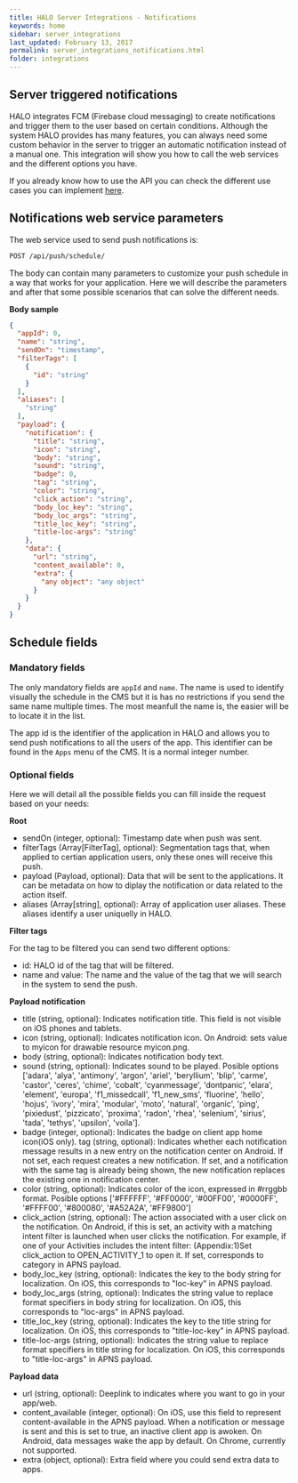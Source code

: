 ```yaml
---
title: HALO Server Integrations - Notifications
keywords: home
sidebar: server_integrations
last_updated: February 13, 2017
permalink: server_integrations_notifications.html
folder: integrations
---
```


## Server triggered notifications

HALO integrates FCM (Firebase cloud messaging) to create notifications and trigger them to the user based on certain conditions. Although the system HALO provides has many features,
you can always need some custom behavior in the server to trigger an automatic notification instead of a manual one. This integration will show you how to call the web services
and the different options you have.

If you already know how to use the API you can check the different use cases you can implement [here](/server_integrations_notifications_usecases.html).

## Notifications web service parameters

The web service used to send push notifications is:

```sh
POST /api/push/schedule/
```

The body can contain many parameters to customize your push schedule in a way that works for your application. Here we will describe the
parameters and after that some possible scenarios that can solve the different needs.

**Body sample**

```json
{
  "appId": 0,
  "name": "string",
  "sendOn": "timestamp",
  "filterTags": [
    {
      "id": "string"
    }
  ],
  "aliases": [
    "string"
  ],
  "payload": {
    "notification": {
      "title": "string",
      "icon": "string",
      "body": "string",
      "sound": "string",
      "badge": 0,
      "tag": "string",
      "color": "string",
      "click_action": "string",
      "body_loc_key": "string",
      "body_loc_args": "string",
      "title_loc_key": "string",
      "title-loc-args": "string"
    },
    "data": {
      "url": "string",
      "content_available": 0,
      "extra": {
        "any object": "any object"
      }
    }
  }
}
```

## Schedule fields

### Mandatory fields

The only mandatory fields are ```appId``` and  ```name```. The name is used to identify visually the schedule in the CMS but it is
has no restrictions if you send the same name multiple times. The most meanfull the name is, the easier will be to locate it in the list.

The app id is the identifier of the application in HALO and allows you to send push notifications to all the users of the app. This identifier
can be found in the ```Apps``` menu of the CMS. It is a normal integer number.

### Optional fields

Here we will detail all the possible fields you can fill inside the request based on your needs:

**Root**

- sendOn (integer, optional): Timestamp date when push was sent.
- filterTags (Array[FilterTag], optional): Segmentation tags that, when applied to certian application users, only these ones will receive this push.
- payload (Payload, optional): Data that will be sent to the applications. It can be metadata on how to diplay the notification or data related to the action itself.
- aliases (Array[string], optional): Array of application user aliases. These aliases identify a user uniquelly in HALO.

**Filter tags**

For the tag to be filtered you can send two different options:
- id: HALO id of the tag that will be filtered.
- name and value: The name and the value of the tag that we will search in the system to send the push.

**Payload notification**

- title (string, optional): Indicates notification title. This field is not visible on iOS phones and tablets.
- icon (string, optional): Indicates notification icon. On Android: sets value to myicon for drawable resource myicon.png.
- body (string, optional): Indicates notification body text.
- sound (string, optional): Indicates sound to be played. Posible options ['adara', 'alya', 'antimony', 'argon', 'ariel', 'beryllium', 'blip', 'carme', 'castor', 'ceres', 'chime', 'cobalt', 'cyanmessage', 'dontpanic', 'elara', 'element', 'europa', 'f1_missedcall', 'f1_new_sms', 'fluorine', 'hello', 'hojus', 'ivory', 'mira', 'modular', 'moto', 'natural', 'organic', 'ping', 'pixiedust', 'pizzicato', 'proxima', 'radon', 'rhea', 'selenium', 'sirius', 'tada', 'tethys', 'upsilon', 'voila'].
- badge (integer, optional): Indicates the badge on client app home icon(iOS only).
tag (string, optional): Indicates whether each notification message results in a new entry on the notification center on Android. If not set, each request creates a new notification. If set, and a notification with the same tag is already being shown, the new notification replaces the existing one in notification center.
- color (string, optional): Indicates color of the icon, expressed in #rrggbb format. Posible options ['#FFFFFF', '#FF0000', '#00FF00', '#0000FF', '#FFFF00', '#800080', '#A52A2A', '#FF9800']
- click_action (string, optional): The action associated with a user click on the notification. On Android, if this is set, an activity with a matching intent filter is launched when user clicks the notification. For example, if one of your Activities includes the intent filter: (Appendix:1)Set click_action to OPEN_ACTIVITY_1 to open it. If set, corresponds to category in APNS payload.
- body_loc_key (string, optional): Indicates the key to the body string for localization. On iOS, this corresponds to "loc-key" in APNS payload.
- body_loc_args (string, optional): Indicates the string value to replace format specifiers in body string for localization. On iOS, this corresponds to "loc-args" in APNS payload.
- title_loc_key (string, optional): Indicates the key to the title string for localization. On iOS, this corresponds to "title-loc-key" in APNS payload.
- title-loc-args (string, optional): Indicates the string value to replace format specifiers in title string for localization. On iOS, this corresponds to "title-loc-args" in APNS payload.

**Payload data**

- url (string, optional): Deeplink to indicates where you want to go in your app/web.
- content_available (integer, optional): On iOS, use this field to represent content-available in the APNS payload. When a notification or message is sent and this is set to true, an inactive client app is awoken. On Android, data messages wake the app by default. On Chrome, currently not supported.
- extra (object, optional): Extra field where you could send extra data to apps.

